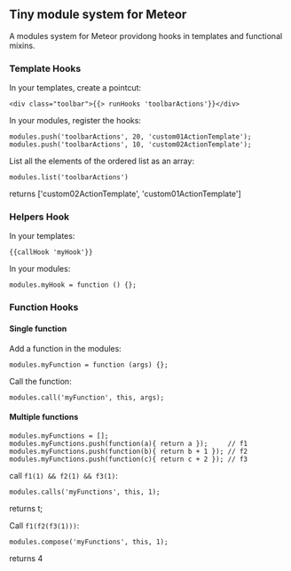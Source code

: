 ## Tiny module system for Meteor

A modules system for Meteor providong hooks in templates and functional mixins.

### Template Hooks

In your templates, create a pointcut:

    <div class="toolbar">{{> runHooks 'toolbarActions'}}</div>

In your modules, register the hooks:

	modules.push('toolbarActions', 20, 'custom01ActionTemplate');
	modules.push('toolbarActions', 10, 'custom02ActionTemplate');


List all the elements of the ordered list as an array:

	modules.list('toolbarActions')

returns ['custom02ActionTemplate', 'custom01ActionTemplate']


### Helpers Hook

In your templates:

	{{callHook 'myHook'}}


In your modules:

	modules.myHook = function () {};

### Function Hooks

#### Single function

Add a function in the modules:

	modules.myFunction = function (args) {};
	
Call the function:

	modules.call('myFunction', this, args);



#### Multiple functions


	modules.myFunctions = [];
	modules.myFunctions.push(function(a){ return a });     // f1
	modules.myFunctions.push(function(b){ return b + 1 }); // f2
	modules.myFunctions.push(function(c){ return c + 2 }); // f3

call `f1(1) && f2(1) && f3(1)`:

	modules.calls('myFunctions', this, 1);

returns t;


Call `f1(f2(f3(1)))`:

	modules.compose('myFunctions', this, 1);

returns 4
